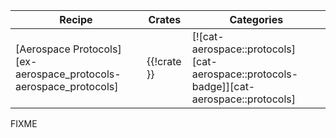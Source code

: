 | Recipe | Crates | Categories |
|---|---|---|
| [Aerospace Protocols][ex-aerospace_protocols-aerospace_protocols] | {{!crate }} | [![cat-aerospace::protocols][cat-aerospace::protocols-badge]][cat-aerospace::protocols] |

<div class="hidden">
FIXME
</div>
